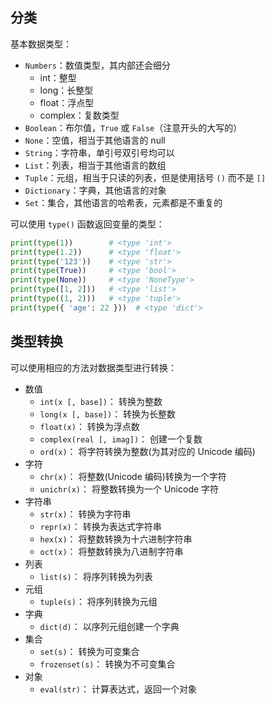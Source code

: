 ## 分类

基本数据类型：
+ `Numbers`：数值类型，其内部还会细分
  + int：整型
  + long：长整型
  + float：浮点型
  + complex：复数类型
+ `Boolean`：布尔值，`True` 或 `False`（注意开头的大写的）
+ `None`：空值，相当于其他语言的 null
+ `String`：字符串，单引号双引号均可以
+ `List`：列表，相当于其他语言的数组
+ `Tuple`：元组，相当于只读的列表，但是使用括号 `()` 而不是 `[]`
+ `Dictionary`：字典，其他语言的对象
+ `Set`：集合，其他语言的哈希表，元素都是不重复的


可以使用 `type()` 函数返回变量的类型：
```py
print(type(1))        # <type 'int'>
print(type(1.2))      # <type 'float'>
print(type('123'))    # <type 'str'>
print(type(True))     # <type 'bool'>
print(type(None))     # <type 'NoneType'>
print(type([1, 2]))   # <type 'list'>
print(type((1, 2)))   # <type 'tuple'>
print(type({ 'age': 22 }))  # <type 'dict'>
```




## 类型转换

可以使用相应的方法对数据类型进行转换：
+ 数值
  + `int(x [, base])`： 转换为整数
  + `long(x [, base])`： 转换为长整数
  + `float(x)`： 转换为浮点数
  + `complex(real [, imag])`： 创建一个复数
  + `ord(x)`： 将字符转换为整数(为其对应的 Unicode 编码)
+ 字符
  + `chr(x)`： 将整数(Unicode 编码)转换为一个字符
  + `unichr(x)`： 将整数转换为一个 Unicode 字符
+ 字符串
  + `str(x)`： 转换为字符串
  + `repr(x)`： 转换为表达式字符串
  + `hex(x)`： 将整数转换为十六进制字符串
  + `oct(x)`： 将整数转换为八进制字符串
+ 列表
  + `list(s)`： 将序列转换为列表
+ 元组
  + `tuple(s)`： 将序列转换为元组
+ 字典
  + `dict(d)`： 以序列元组创建一个字典
+ 集合
  + `set(s)`： 转换为可变集合
  + `frozenset(s)`： 转换为不可变集合
+ 对象
  + `eval(str)`： 计算表达式，返回一个对象